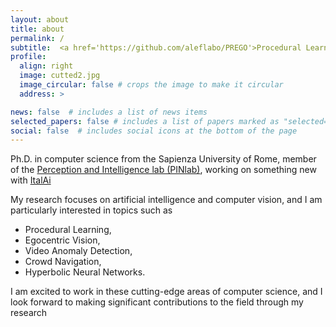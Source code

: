 ```yaml
---
layout: about
title: about
permalink: /
subtitle:  <a href='https://github.com/aleflabo/PREGO'>Procedural Learning</a>, <a href='https://github.com/aleflabo/MoCoDAD'>Video Anomaly Detection</a>, <a href='https://www.pinlab.org/'>Perception and Intelligence lab (PINlab)</a>.
profile:
  align: right
  image: cutted2.jpg
  image_circular: false # crops the image to make it circular
  address: >

news: false  # includes a list of news items
selected_papers: false # includes a list of papers marked as "selected={true}"
social: false  # includes social icons at the bottom of the page
---
```


Ph.D. in computer science from the Sapienza University of Rome, member of the <a href='https://www.pinlab.org'>Perception and Intelligence lab (PINlab)</a>, working on something new with <a href='https://italailabs.com/'>ItalAi</a>

My research focuses on artificial intelligence and computer vision, and I am particularly interested in topics such as 
- Procedural Learning,
- Egocentric Vision, 
- Video Anomaly Detection, 
- Crowd Navigation, 
- Hyperbolic Neural Networks. 

I am excited to work in these cutting-edge areas of computer science, and I look forward to making significant contributions to the field through my research

